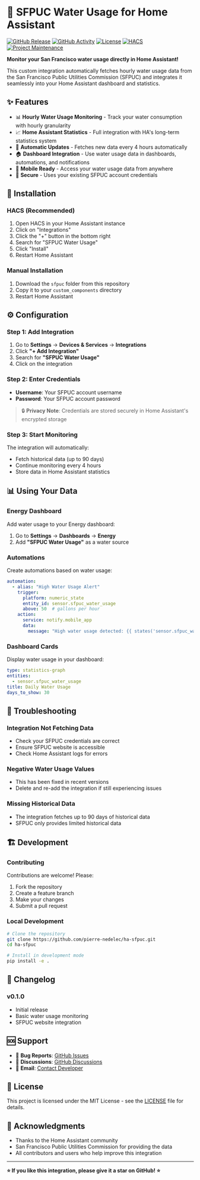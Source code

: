 # 🚰 SFPUC Water Usage for Home Assistant

[![GitHub Release][releases-shield]][releases]
[![GitHub Activity][commits-shield]][commits]
[![License][license-shield]](LICENSE)
[![HACS][hacs-shield]][hacs]
[![Project Maintenance][maintenance-shield]](https://github.com/pierre-nedelec)

**Monitor your San Francisco water usage directly in Home Assistant!**

This custom integration automatically fetches hourly water usage data from the San Francisco Public Utilities Commission (SFPUC) and integrates it seamlessly into your Home Assistant dashboard and statistics.

## ✨ Features

- 📊 **Hourly Water Usage Monitoring** - Track your water consumption with hourly granularity
- 📈 **Home Assistant Statistics** - Full integration with HA's long-term statistics system
- 🔄 **Automatic Updates** - Fetches new data every 4 hours automatically
- 🏠 **Dashboard Integration** - Use water usage data in dashboards, automations, and notifications
- 📱 **Mobile Ready** - Access your water usage data from anywhere
- 🔐 **Secure** - Uses your existing SFPUC account credentials

## 🚀 Installation

### HACS (Recommended)

1. Open HACS in your Home Assistant instance
2. Click on "Integrations"
3. Click the "+" button in the bottom right
4. Search for "SFPUC Water Usage"
5. Click "Install"
6. Restart Home Assistant

### Manual Installation

1. Download the `sfpuc` folder from this repository
2. Copy it to your `custom_components` directory
3. Restart Home Assistant

## ⚙️ Configuration

### Step 1: Add Integration
1. Go to **Settings** → **Devices & Services** → **Integrations**
2. Click **"+ Add Integration"**
3. Search for **"SFPUC Water Usage"**
4. Click on the integration

### Step 2: Enter Credentials
- **Username**: Your SFPUC account username
- **Password**: Your SFPUC account password

> 🔒 **Privacy Note**: Credentials are stored securely in Home Assistant's encrypted storage

### Step 3: Start Monitoring
The integration will automatically:
- Fetch historical data (up to 90 days)
- Continue monitoring every 4 hours
- Store data in Home Assistant statistics

## 📊 Using Your Data

### Energy Dashboard
Add water usage to your Energy dashboard:
1. Go to **Settings** → **Dashboards** → **Energy**
2. Add **"SFPUC Water Usage"** as a water source

### Automations
Create automations based on water usage:
```yaml
automation:
  - alias: "High Water Usage Alert"
    trigger:
      platform: numeric_state
      entity_id: sensor.sfpuc_water_usage
      above: 50  # gallons per hour
    action:
      service: notify.mobile_app
      data:
        message: "High water usage detected: {{ states('sensor.sfpuc_water_usage') }} gallons/hour"
```

### Dashboard Cards
Display water usage in your dashboard:
```yaml
type: statistics-graph
entities:
  - sensor.sfpuc_water_usage
title: Daily Water Usage
days_to_show: 30
```

## 🔧 Troubleshooting

### Integration Not Fetching Data
- Check your SFPUC credentials are correct
- Ensure SFPUC website is accessible
- Check Home Assistant logs for errors

### Negative Water Usage Values
- This has been fixed in recent versions
- Delete and re-add the integration if still experiencing issues

### Missing Historical Data
- The integration fetches up to 90 days of historical data
- SFPUC only provides limited historical data

## 🏗️ Development

### Contributing
Contributions are welcome! Please:
1. Fork the repository
2. Create a feature branch
3. Make your changes
4. Submit a pull request

### Local Development
```bash
# Clone the repository
git clone https://github.com/pierre-nedelec/ha-sfpuc.git
cd ha-sfpuc

# Install in development mode
pip install -e .
```

## 📝 Changelog

### v0.1.0
- Initial release
- Basic water usage monitoring
- SFPUC website integration

## 🆘 Support

- 🐛 **Bug Reports**: [GitHub Issues](https://github.com/pierre-nedelec/ha-sfpuc/issues)
- 💬 **Discussions**: [GitHub Discussions](https://github.com/pierre-nedelec/ha-sfpuc/discussions)
- 📧 **Email**: [Contact Developer](mailto:your-email@example.com)

## 📜 License

This project is licensed under the MIT License - see the [LICENSE](LICENSE) file for details.

## 🙏 Acknowledgments

- Thanks to the Home Assistant community
- San Francisco Public Utilities Commission for providing the data
- All contributors and users who help improve this integration

---

**⭐ If you like this integration, please give it a star on GitHub! ⭐**

[releases-shield]: https://img.shields.io/github/release/pierre-nedelec/ha-sfpuc.svg?style=for-the-badge
[releases]: https://github.com/pierre-nedelec/ha-sfpuc/releases
[commits-shield]: https://img.shields.io/github/commit-activity/y/pierre-nedelec/ha-sfpuc.svg?style=for-the-badge
[commits]: https://github.com/pierre-nedelec/ha-sfpuc/commits/main
[license-shield]: https://img.shields.io/github/license/pierre-nedelec/ha-sfpuc.svg?style=for-the-badge
[hacs-shield]: https://img.shields.io/badge/HACS-Custom-41BDF5.svg?style=for-the-badge
[hacs]: https://github.com/hacs/integration
[maintenance-shield]: https://img.shields.io/badge/maintainer-Pierre%20Nedelec-blue.svg?style=for-the-badge
